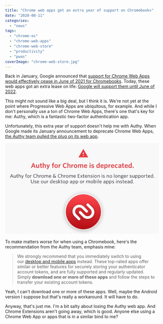 ```yaml
---
title: "Chrome web apps get an extra year of support on Chromebooks"
date: "2020-08-11"
categories: 
  - "news"
tags: 
  - "chrome-os"
  - "chrome-web-apps"
  - "chrome-web-store"
  - "productivity"
  - "pwas"
coverImage: "chrome-web-store.jpg"
---
```


Back in January, Google announced that [support for Chrome Web Apps would effectively cease in June of 2021 for Chromebooks](https://blog.chromium.org/2020/01/moving-forward-from-chrome-apps.html). Today, these web apps got an extra lease on life: [Google will support them until June of 2022](https://blog.chromium.org/2020/08/changes-to-chrome-app-support-timeline.html).

This might not sound like a big deal, but I think it is. We're not yet at the point where Progressive Web Apps are ubiquitous, for example. And while I don't personally use a ton of Chrome Web Apps, there's one that's key for me: Authy, which is a fantastic two-factor authentication app.

Unfortunately, this extra year of support doesn't help me with Authy. When Google made its January announcement to deprecate Chrome Web Apps, [the Authy team pulled the plug on its web app](https://support.authy.com/hc/en-us/articles/360042973993-Authy-for-Chrome-App-Extension-End-of-Life).

![](images/authy-for-chrome-web-app.jpg)

To make matters worse for when using a Chromebook, here's the recommendation from the Authy team, emphasis mine:

> We strongly recommend that you immediately switch to using our [desktop and mobile apps](https://authy.com/download/) instead. These top-rated apps offer similar or better features for securely storing your authenticator account tokens, and are fully supported and regularly updated. Simply **download one or more of these apps** and follow the steps to transfer your existing account tokens.

Yeah, I can't download one or more of these apps. Well, maybe the Android version I suppose but that's really a workaround. It will have to do.

Anyway, that's just me. I'm a bit salty about losing the Authy web app. And Chrome Extensions aren't going away, which is good. Anyone else using a Chrome Web App or apps that is in a similar bind to me?
